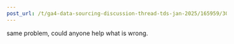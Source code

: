 ```yaml
---
post_url: /t/ga4-data-sourcing-discussion-thread-tds-jan-2025/165959/306
---
```

same problem, could anyone help what is wrong.